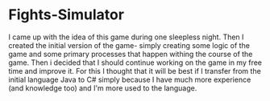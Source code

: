 # Fights-Simulator
I came up with the idea of this game during one sleepless night. Then I created the initial version of the game- simply creating some logic of the game and some primary processes that happen withing the course of the game. Then i decided that I should continue working on the game in my free time and improve it. For this I thought that it will be best if I transfer from the initial language Java to C# simply because I have much more  experience (and knowledge too) and I'm more used to the language. 
